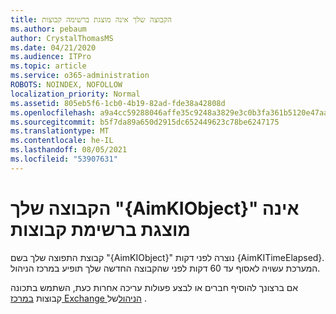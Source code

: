 ```yaml
---
title: הקבוצה שלך אינה מוצגת ברשימה קבוצות
ms.author: pebaum
author: CrystalThomasMS
ms.date: 04/21/2020
ms.audience: ITPro
ms.topic: article
ms.service: o365-administration
ROBOTS: NOINDEX, NOFOLLOW
localization_priority: Normal
ms.assetid: 805eb5f6-1cb0-4b19-82ad-fde38a42808d
ms.openlocfilehash: a9a4cc59288046affe35c9248a3829e3c0b3fa361b5120e47aaeaa34eec7a983
ms.sourcegitcommit: b5f7da89a650d2915dc652449623c78be6247175
ms.translationtype: MT
ms.contentlocale: he-IL
ms.lasthandoff: 08/05/2021
ms.locfileid: "53907631"
---
```

# <a name="your-group-aimkiobject-not-showing-in-groups-list"></a>הקבוצה שלך "{AimKIObject}" אינה מוצגת ברשימת קבוצות

קבוצת התפוצה שלך בשם "{AimKIObject}" נוצרה לפני דקות {AimKITimeElapsed}. המערכת עשויה לאסוף עד 60 דקות לפני שהקבוצה החדשה שלך תופיע במרכז הניהול.
  
אם ברצונך להוסיף חברים או לבצע פעולות עריכה אחרות כעת, השתמש בתכונה קבוצות [במרכז Exchange הניהול](https://outlook.office365.com/ecp/?rfr=Admin_o365&amp;exsvurl=1&amp;mkt=en-US.aspx)של .
  


